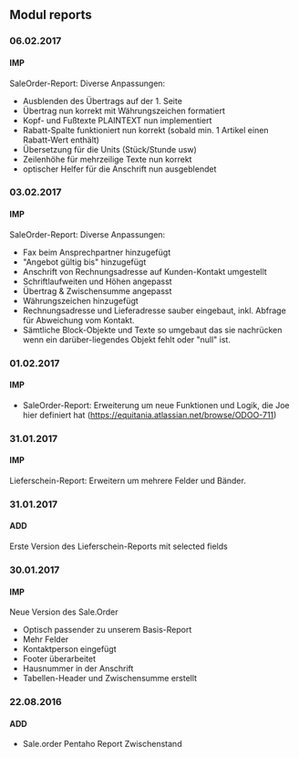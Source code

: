 ## Modul reports

### 06.02.2017
#### IMP
SaleOrder-Report: Diverse Anpassungen:
- Ausblenden des Übertrags auf der 1. Seite 
- Übertrag nun korrekt mit Währungszeichen formatiert
- Kopf- und Fußtexte PLAINTEXT nun implementiert
- Rabatt-Spalte funktioniert nun korrekt (sobald min. 1 Artikel einen Rabatt-Wert enthält)
- Übersetzung für die Units (Stück/Stunde usw)
- Zeilenhöhe für mehrzeilige Texte nun korrekt
- optischer Helfer für die Anschrift nun ausgeblendet


### 03.02.2017
#### IMP
SaleOrder-Report: Diverse Anpassungen:
- Fax beim Ansprechpartner hinzugefügt
- "Angebot gültig bis" hinzugefügt
- Anschrift von Rechnungsadresse auf Kunden-Kontakt umgestellt
- Schriftlaufweiten und Höhen angepasst
- Übertrag & Zwischensumme angepasst
- Währungszeichen hinzugefügt
- Rechnungsadresse und Lieferadresse sauber eingebaut, inkl. Abfrage für Abweichung vom Kontakt.
- Sämtliche Block-Objekte und Texte so umgebaut das sie nachrücken wenn ein darüber-liegendes Objekt fehlt oder "null" ist.


### 01.02.2017
#### IMP
- SaleOrder-Report: Erweiterung um neue Funktionen und Logik, die Joe hier definiert hat (https://equitania.atlassian.net/browse/ODOO-711)

### 31.01.2017
#### IMP
Lieferschein-Report: Erweitern um mehrere Felder und Bänder.

### 31.01.2017
#### ADD
Erste Version des Lieferschein-Reports mit selected fields

### 30.01.2017
#### IMP
Neue Version des Sale.Order
- Optisch passender zu unserem Basis-Report
- Mehr Felder
- Kontaktperson eingefügt
- Footer überarbeitet
- Hausnummer in der Anschrift
- Tabellen-Header und Zwischensumme erstellt

### 22.08.2016
#### ADD
- Sale.order Pentaho Report Zwischenstand